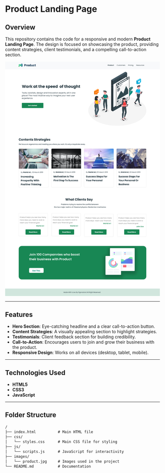 # Product Landing Page

## Overview

This repository contains the code for a responsive and modern **Product Landing Page**. The design is focused on showcasing the product, providing content strategies, client testimonials, and a compelling call-to-action section.

![Website Preview](images/product.jpg)

---

## Features

- **Hero Section**: Eye-catching headline and a clear call-to-action button.
- **Content Strategies**: A visually appealing section to highlight strategies.
- **Testimonials**: Client feedback section for building credibility.
- **Call-to-Action**: Encourages users to join and grow their business with the product.
- **Responsive Design**: Works on all devices (desktop, tablet, mobile).

---

## Technologies Used

- **HTML5**
- **CSS3**
- **JavaScript**

---

## Folder Structure

```plaintext
/
├── index.html          # Main HTML file
├── css/
│   └── styles.css      # Main CSS file for styling
├── js/
│   └── scripts.js      # JavaScript for interactivity
├── images/
│   └── product.jpg     # Images used in the project
└── README.md           # Documentation
